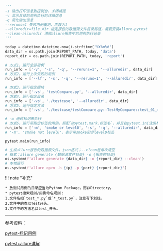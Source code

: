 
```python
'''
-s 输出打印信息到控制台，关闭捕捉
-v 显示具体的用例执行的详细信息
-q 简化输出信息
--reruns=1 失败用例重跑，次数为1
--alluredir=file_dir 指定报告的数据源文件目录路径，需要安装allure-pytest
--clean-alluredir 清掉allure报告中的用例执行记录
'''

today = datetime.datetime.now().strftime('%Y%m%d')
data_dir = os.path.join(REPORT_PATH, today, 'data')
report_dir = os.path.join(REPORT_PATH, today, 'report')
    
# 方式1，运行全部用例
run_info = ['-v', '-s', '-q', '--reruns=1', '--alluredir', data_dir]
# 方式2，运行上次失败的用例
run_info = ['--lf', '-s', '-q', '--reruns=1', '--alluredir', data_dir]

# 方式3，运行指定模块
run_info = ['-vs', 'testCompare.py', '--alluredir', data_dir]
# 方式4，运行指定目录
run_info = ['-vs', './testcase', '--alluredir', data_dir]
# 方式5，运行指定方法
run_info = ['-vs', './testcase/testCompare.py::TestMyCompare::test_01_regex', '--alluredir', data_dir]

# -m 通过标记来执行
# 方式6，运行带指定标签的用例，搭配`@pytest.mark.标签名`，并且在pytest.ini注册标签以启用
run_info = ['-m', 'smoke or level0', '-s', '-q', '--alluredir', data_dir]
# '-m', 'smoke not level0'，表示带smoke但非level0标签

pytest.main(run_info)

# 生成allure报告的数据源文件，json格式；--clean是每次清空
# 格式：allure generate {数据源文件目录} -o {报告的目录}
os.system(f'allure generate {data_dir} -o {report_dir} --clean')
# 本地运行
os.system(f'allure open -h {ip} -p {port} {report_dir}')

```

!!! note "补充"

    * 放测试用例的目录应当为Python Package，而非Directory。
    * pytest搜索规则/用例命名规则：
    1.文件名如`test_*.py`或`*_test.py`，注意有下划线。
    2.文件中的类以Test开头。
    3.文件中的方法名以test_开头。

---

参考资料：

[pytest-标记用例](https://www.cnblogs.com/lfr0123/p/15907200.html)

[pytest+allure详解](https://www.cnblogs.com/Neeo/articles/11832655.html#allure)


